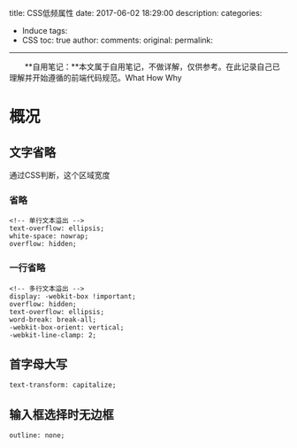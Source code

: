 title: CSS低频属性
date: 2017-06-02 18:29:00
description:
categories:
- Induce
tags:
- CSS
toc: true
author:
comments:
original:
permalink:
---

　　**自用笔记：**本文属于自用笔记，不做详解，仅供参考。在此记录自己已理解并开始遵循的前端代码规范。What How Why
<!-- more -->
# 概况

## 文字省略
通过CSS判断，这个区域宽度
### 省略
```
<!-- 单行文本溢出 -->
text-overflow: ellipsis;
white-space: nowrap;
overflow: hidden;
```

### 一行省略
```
<!-- 多行文本溢出 -->
display: -webkit-box !important;
overflow: hidden;
text-overflow: ellipsis;
word-break: break-all;
-webkit-box-orient: vertical;
-webkit-line-clamp: 2;
```

## 首字母大写
```
text-transform: capitalize;
```

## 输入框选择时无边框
```
outline: none;
```

## 